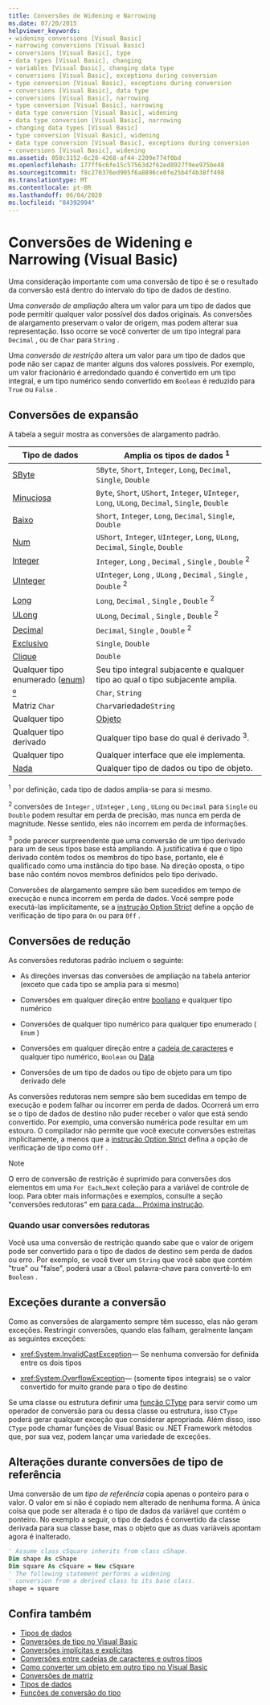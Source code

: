 ```yaml
---
title: Conversões de Widening e Narrowing
ms.date: 07/20/2015
helpviewer_keywords:
- widening conversions [Visual Basic]
- narrowing conversions [Visual Basic]
- conversions [Visual Basic], type
- data types [Visual Basic], changing
- variables [Visual Basic], changing data type
- conversions [Visual Basic], exceptions during conversion
- type conversion [Visual Basic], exceptions during conversion
- conversions [Visual Basic], data type
- conversions [Visual Basic], narrowing
- type conversion [Visual Basic], narrowing
- data type conversion [Visual Basic], widening
- data type conversion [Visual Basic], narrowing
- changing data types [Visual Basic]
- type conversion [Visual Basic], widening
- data type conversion [Visual Basic], exceptions during conversion
- conversions [Visual Basic], widening
ms.assetid: 058c3152-6c28-4268-af44-2209e774f0bd
ms.openlocfilehash: 177ff6c6fe15c57563d2f62ed8927f9ee975be48
ms.sourcegitcommit: f8c270376ed905f6a8896ce0fe25b4f4b38ff498
ms.translationtype: MT
ms.contentlocale: pt-BR
ms.lasthandoff: 06/04/2020
ms.locfileid: "84392994"
---
```

# <a name="widening-and-narrowing-conversions-visual-basic"></a>Conversões de Widening e Narrowing (Visual Basic)
Uma consideração importante com uma conversão de tipo é se o resultado da conversão está dentro do intervalo do tipo de dados de destino.  
  
 Uma *conversão de ampliação* altera um valor para um tipo de dados que pode permitir qualquer valor possível dos dados originais.  As conversões de alargamento preservam o valor de origem, mas podem alterar sua representação. Isso ocorre se você converter de um tipo integral para `Decimal` , ou de `Char` para `String` .  
  
 Uma *conversão de restrição* altera um valor para um tipo de dados que pode não ser capaz de manter alguns dos valores possíveis. Por exemplo, um valor fracionário é arredondado quando é convertido em um tipo integral, e um tipo numérico sendo convertido em `Boolean` é reduzido para `True` ou `False` .  
  
## <a name="widening-conversions"></a>Conversões de expansão  
 A tabela a seguir mostra as conversões de alargamento padrão.  
  
|Tipo de dados|Amplia os tipos de dados <sup>1</sup>|  
|---|---|  
|[SByte](../../../language-reference/data-types/sbyte-data-type.md)|`SByte`, `Short`, `Integer`, `Long`, `Decimal`, `Single`, `Double`|  
|[Minuciosa](../../../language-reference/data-types/byte-data-type.md)|`Byte`, `Short`, `UShort`, `Integer`, `UInteger`, `Long`, `ULong`, `Decimal`, `Single`, `Double`|  
|[Baixo](../../../language-reference/data-types/short-data-type.md)|`Short`, `Integer`, `Long`, `Decimal`, `Single`, `Double`|  
|[Num](../../../language-reference/data-types/ushort-data-type.md)|`UShort`, `Integer`, `UInteger`, `Long`, `ULong`, `Decimal`, `Single`, `Double`|  
|[Integer](../../../language-reference/data-types/integer-data-type.md)|`Integer`, `Long` , `Decimal` , `Single` , `Double` <sup>2</sup>|  
|[UInteger](../../../language-reference/data-types/uinteger-data-type.md)|`UInteger`, `Long` , `ULong` , `Decimal` , `Single` , `Double` <sup>2</sup>|  
|[Long](../../../language-reference/data-types/long-data-type.md)|`Long`, `Decimal` , `Single` , `Double` <sup>2</sup>|  
|[ULong](../../../language-reference/data-types/ulong-data-type.md)|`ULong`, `Decimal` , `Single` , `Double` <sup>2</sup>|  
|[Decimal](../../../language-reference/data-types/decimal-data-type.md)|`Decimal`, `Single` , `Double` <sup>2</sup>|  
|[Exclusivo](../../../language-reference/data-types/single-data-type.md)|`Single`, `Double`|  
|[Clique](../../../language-reference/data-types/double-data-type.md)|`Double`|  
|Qualquer tipo enumerado ([enum](../../../language-reference/statements/enum-statement.md))|Seu tipo integral subjacente e qualquer tipo ao qual o tipo subjacente amplia.|  
|[º](../../../language-reference/data-types/char-data-type.md)|`Char`, `String`|  
|Matriz `Char`|`Char`variedade`String`|  
|Qualquer tipo|[Objeto](../../../language-reference/data-types/object-data-type.md)|  
|Qualquer tipo derivado|Qualquer tipo base do qual é derivado <sup>3</sup>.|  
|Qualquer tipo|Qualquer interface que ele implementa.|  
|[Nada](../../../language-reference/nothing.md)|Qualquer tipo de dados ou tipo de objeto.|  
  
 <sup>1</sup> por definição, cada tipo de dados amplia-se para si mesmo.  
  
 <sup>2</sup> conversões de `Integer` , `UInteger` , `Long` , `ULong` ou `Decimal` para `Single` ou `Double` podem resultar em perda de precisão, mas nunca em perda de magnitude. Nesse sentido, eles não incorrem em perda de informações.  
  
 <sup>3</sup> pode parecer surpreendente que uma conversão de um tipo derivado para um de seus tipos base está ampliando. A justificativa é que o tipo derivado contém todos os membros do tipo base, portanto, ele é qualificado como uma instância do tipo base. Na direção oposta, o tipo base não contém novos membros definidos pelo tipo derivado.  
  
 Conversões de alargamento sempre são bem sucedidos em tempo de execução e nunca incorrem em perda de dados. Você sempre pode executá-las implicitamente, se a [instrução Option Strict](../../../language-reference/statements/option-strict-statement.md) define a opção de verificação de tipo para `On` ou para `Off` .  
  
## <a name="narrowing-conversions"></a>Conversões de redução  
 As conversões redutoras padrão incluem o seguinte:  
  
- As direções inversas das conversões de ampliação na tabela anterior (exceto que cada tipo se amplia para si mesmo)  
  
- Conversões em qualquer direção entre [booliano](../../../language-reference/data-types/boolean-data-type.md) e qualquer tipo numérico  
  
- Conversões de qualquer tipo numérico para qualquer tipo enumerado ( `Enum` )  
  
- Conversões em qualquer direção entre a [cadeia de caracteres](../../../language-reference/data-types/string-data-type.md) e qualquer tipo numérico, `Boolean` ou [Data](../../../language-reference/data-types/date-data-type.md)  
  
- Conversões de um tipo de dados ou tipo de objeto para um tipo derivado dele  
  
 As conversões redutoras nem sempre são bem sucedidas em tempo de execução e podem falhar ou incorrer em perda de dados. Ocorrerá um erro se o tipo de dados de destino não puder receber o valor que está sendo convertido. Por exemplo, uma conversão numérica pode resultar em um estouro. O compilador não permite que você execute conversões estreitas implicitamente, a menos que a [instrução Option Strict](../../../language-reference/statements/option-strict-statement.md) defina a opção de verificação de tipo como `Off` .  
  
> [!NOTE]
> O erro de conversão de restrição é suprimido para conversões dos elementos em uma `For Each…Next` coleção para a variável de controle de loop. Para obter mais informações e exemplos, consulte a seção "conversões redutoras" em [para cada... Próxima instrução](../../../language-reference/statements/for-each-next-statement.md).  
  
### <a name="when-to-use-narrowing-conversions"></a>Quando usar conversões redutoras  
 Você usa uma conversão de restrição quando sabe que o valor de origem pode ser convertido para o tipo de dados de destino sem perda de dados ou erro. Por exemplo, se você tiver um `String` que você sabe que contém "true" ou "false", poderá usar a `CBool` palavra-chave para convertê-lo em `Boolean` .  
  
## <a name="exceptions-during-conversion"></a>Exceções durante a conversão  
 Como as conversões de alargamento sempre têm sucesso, elas não geram exceções. Restringir conversões, quando elas falham, geralmente lançam as seguintes exceções:  
  
- <xref:System.InvalidCastException>— Se nenhuma conversão for definida entre os dois tipos  
  
- <xref:System.OverflowException>— (somente tipos integrais) se o valor convertido for muito grande para o tipo de destino  
  
 Se uma classe ou estrutura definir uma [função CType](../../../language-reference/functions/ctype-function.md) para servir como um operador de conversão para ou dessa classe ou estrutura, isso `CType` poderá gerar qualquer exceção que considerar apropriada. Além disso, isso `CType` pode chamar funções de Visual Basic ou .NET Framework métodos que, por sua vez, podem lançar uma variedade de exceções.  
  
## <a name="changes-during-reference-type-conversions"></a>Alterações durante conversões de tipo de referência  
 Uma conversão de um *tipo de referência* copia apenas o ponteiro para o valor. O valor em si não é copiado nem alterado de nenhuma forma. A única coisa que pode ser alterada é o tipo de dados da variável que contém o ponteiro. No exemplo a seguir, o tipo de dados é convertido da classe derivada para sua classe base, mas o objeto que as duas variáveis apontam agora é inalterado.  
  
```vb  
' Assume class cSquare inherits from class cShape.  
Dim shape As cShape  
Dim square As cSquare = New cSquare  
' The following statement performs a widening  
' conversion from a derived class to its base class.  
shape = square  
```  
  
## <a name="see-also"></a>Confira também

- [Tipos de dados](index.md)
- [Conversões de tipo no Visual Basic](type-conversions.md)
- [Conversões implícitas e explícitas](implicit-and-explicit-conversions.md)
- [Conversões entre cadeias de caracteres e outros tipos](conversions-between-strings-and-other-types.md)
- [Como converter um objeto em outro tipo no Visual Basic](how-to-convert-an-object-to-another-type.md)
- [Conversões de matriz](array-conversions.md)
- [Tipos de dados](../../../language-reference/data-types/index.md)
- [Funções de conversão do tipo](../../../language-reference/functions/type-conversion-functions.md)
